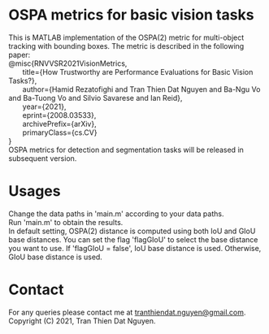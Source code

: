 # OSPA metrics for basic vision tasks
This is MATLAB implementation of the OSPA(2) metric for multi-object tracking with bounding boxes. The metric is described in the following paper: \
@misc{RNVVSR2021VisionMetrics, \
     &nbsp;&nbsp;&nbsp;&nbsp;&nbsp;&nbsp; title={How Trustworthy are Performance Evaluations for Basic Vision Tasks?}, \
     &nbsp;&nbsp;&nbsp;&nbsp;&nbsp;&nbsp; author={Hamid Rezatofighi and Tran Thien Dat Nguyen and Ba-Ngu Vo and Ba-Tuong Vo and Silvio Savarese and Ian Reid}, \
     &nbsp;&nbsp;&nbsp;&nbsp;&nbsp;&nbsp; year={2021}, \
     &nbsp;&nbsp;&nbsp;&nbsp;&nbsp;&nbsp; eprint={2008.03533}, \
     &nbsp;&nbsp;&nbsp;&nbsp;&nbsp;&nbsp; archivePrefix={arXiv}, \
     &nbsp;&nbsp;&nbsp;&nbsp;&nbsp;&nbsp; primaryClass={cs.CV} \
} \
OSPA metrics for detection and segmentation tasks will be released in subsequent version.
# Usages
Change the data paths in 'main.m' according to your data paths. \
Run 'main.m' to obtain the results. \
In default setting, OSPA(2) distance is computed using both IoU and GIoU base distances. You can set the flag 'flagGIoU' to select the base distance you want to use. If 'flagGIoU = false', IoU base distance is used. Otherwise, GIoU base distance is used.
# Contact
For any queries please contact me at tranthiendat.nguyen@gmail.com.\
Copyright (C) 2021, Tran Thien Dat Nguyen.
